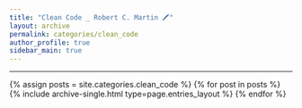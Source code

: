 ```yaml
---
title: "Clean Code _ Robert C. Martin 🖍"
layout: archive
permalink: categories/clean_code
author_profile: true
sidebar_main: true
---
```


***

{% assign posts = site.categories.clean_code %}
{% for post in posts %} {% include archive-single.html type=page.entries_layout %} {% endfor %}